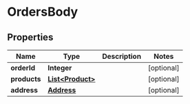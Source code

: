 # OrdersBody

## Properties
Name | Type | Description | Notes
------------ | ------------- | ------------- | -------------
**orderId** | **Integer** |  |  [optional]
**products** | [**List&lt;Product&gt;**](Product.md) |  |  [optional]
**address** | [**Address**](Address.md) |  |  [optional]
